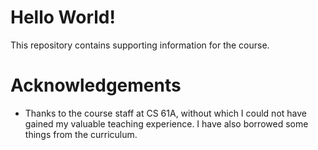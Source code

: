 # Hello World!

This repository contains supporting information for the course.

# Acknowledgements

* Thanks to the course staff at CS 61A, without which I could not have gained
  my valuable teaching experience. I have also borrowed some things from the
  curriculum.
